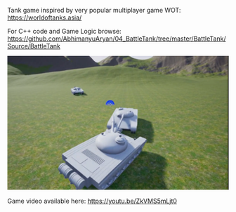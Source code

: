 Tank game inspired by very popular multiplayer game WOT: https://worldoftanks.asia/

For C++ code and Game Logic browse: https://github.com/AbhimanyuAryan/04_BattleTank/tree/master/BattleTank/Source/BattleTank

![](game.png)

Game video available here: https://youtu.be/ZkVMS5mLjt0

